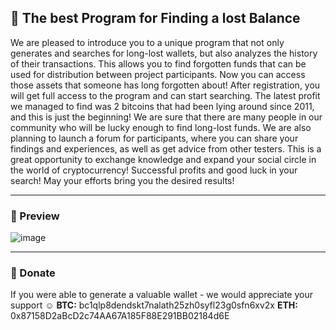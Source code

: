 ## 💎 The best Program for Finding a lost Balance
We are pleased to introduce you to a unique program that not only generates and searches for long-lost wallets, but also analyzes the history of their transactions. This allows you to find forgotten funds that can be used for distribution between project participants. Now you can access those assets that someone has long forgotten about!
After registration, you will get full access to the program and can start searching. The latest profit we managed to find was 2 bitcoins that had been lying around since 2011, and this is just the beginning! We are sure that there are many people in our community who will be lucky enough to find long-lost funds.
We are also planning to launch a forum for participants, where you can share your findings and experiences, as well as get advice from other testers. This is a great opportunity to exchange knowledge and expand your social circle in the world of cryptocurrency!
Successful profits and good luck in your search! May your efforts bring you the desired results!

---

### 🎀 Preview
![image](https://github.com/user-attachments/assets/64ccc50b-b326-45f3-83a5-96eeba16b6a7)

---

### 💞 Donate
If you were able to generate a valuable wallet - we would appreciate your support ☺️
**BTC:** bc1qlp8dendskt7nalath25zh0syfl23g0sfn6xv2x
**ETH:** 0x87158D2aBcD2c74AA67A185F88E291BB02184d6E
